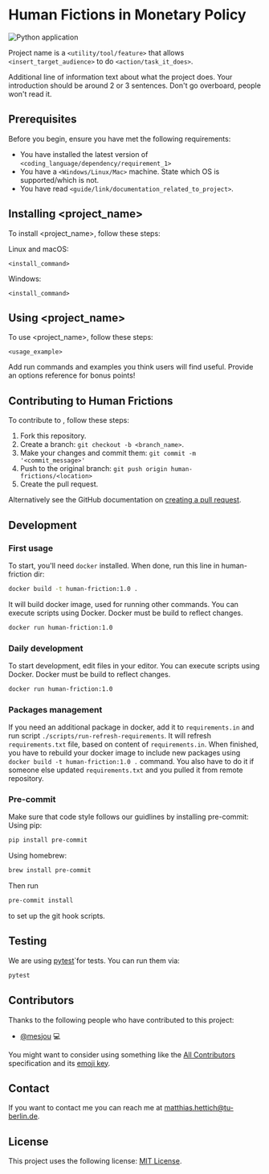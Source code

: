 # Human Fictions in Monetary Policy

![Python application](https://github.com/mesjou/human-friction/workflows/Python%20application/badge.svg)

Project name is a `<utility/tool/feature>` that allows `<insert_target_audience>` to do `<action/task_it_does>`.

Additional line of information text about what the project does. Your introduction should be around 2 or 3 sentences. Don't go overboard, people won't read it.

## Prerequisites

Before you begin, ensure you have met the following requirements:
<!--- These are just example requirements. Add, duplicate or remove as required --->
* You have installed the latest version of `<coding_language/dependency/requirement_1>`
* You have a `<Windows/Linux/Mac>` machine. State which OS is supported/which is not.
* You have read `<guide/link/documentation_related_to_project>`.

## Installing <project_name>

To install <project_name>, follow these steps:

Linux and macOS:
```
<install_command>
```

Windows:
```
<install_command>
```
## Using <project_name>

To use <project_name>, follow these steps:

```
<usage_example>
```

Add run commands and examples you think users will find useful. Provide an options reference for bonus points!

## Contributing to Human Frictions
To contribute to <human-frictions>, follow these steps:

1. Fork this repository.
2. Create a branch: `git checkout -b <branch_name>`.
3. Make your changes and commit them: `git commit -m '<commit_message>'`
4. Push to the original branch: `git push origin human-frictions/<location>`
5. Create the pull request.

Alternatively see the GitHub documentation on [creating a pull request](https://help.github.com/en/github/collaborating-with-issues-and-pull-requests/creating-a-pull-request).

## Development

### First usage

To start, you'll need `docker` installed. When done, run this line in human-friction dir:

```bash
docker build -t human-friction:1.0 .
```

It will build docker image, used for running other commands.
You can execute scripts using Docker. Docker must be build to reflect changes.

```bash
docker run human-friction:1.0
```

### Daily development

To start development, edit files in your editor. 
You can execute scripts using Docker. 
Docker must be build to reflect changes.

```bash
docker run human-friction:1.0
```

### Packages management

If you need an additional package in docker, add it to `requirements.in` and run script `./scripts/run-refresh-requirements`.
It will refresh `requirements.txt` file, based on content of `requirements.in`. When finished, you have to rebuild your
docker image to include new packages using `docker build -t human-friction:1.0 .` command. You also have to do it if someone else updated
`requirements.txt` and you pulled it from remote repository.

### Pre-commit

Make sure that code style follows our guidlines by installing pre-commit:
Using pip:
```bash
pip install pre-commit
```
Using homebrew:
```bash
brew install pre-commit
```
Then run
```bash
pre-commit install
```
to set up the git hook scripts.

## Testing

We are using [pytest](http://doc.pytest.org)`for tests. You can run them via:

```bash
pytest
```

## Contributors

Thanks to the following people who have contributed to this project:

* [@mesjou](https://github.com/mesjou) 💻 

You might want to consider using something like the [All Contributors](https://github.com/all-contributors/all-contributors) specification and its [emoji key](https://allcontributors.org/docs/en/emoji-key).

## Contact

If you want to contact me you can reach me at matthias.hettich@tu-berlin.de.

## License
<!--- If you're not sure which open license to use see https://choosealicense.com/--->

This project uses the following license: [MIT License](LICENSE).